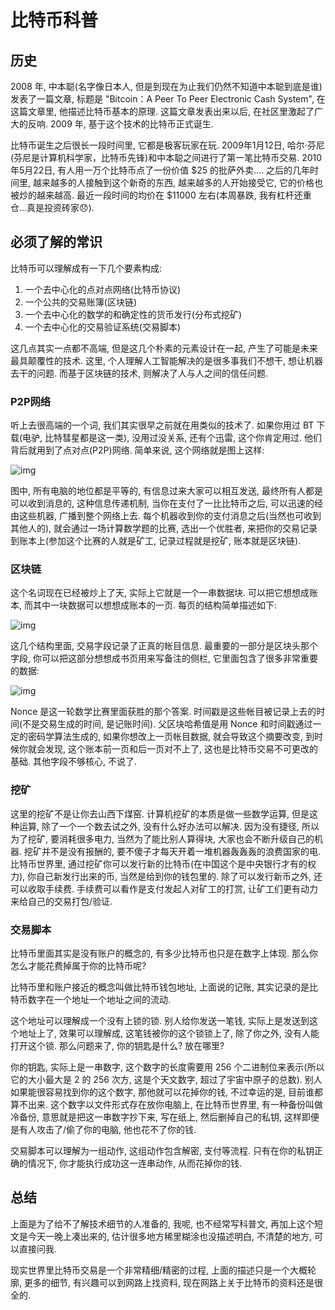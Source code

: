 # 比特币科普

## 历史

2008 年, 中本聪(名字像日本人, 但是到现在为止我们仍然不知道中本聪到底是谁)发表了一篇文章, 标题是 "Bitcoin：A Peer To Peer Electronic Cash System", 在这篇文章里, 他描述比特币基本的原理. 这篇文章发表出来以后, 在社区里激起了广大的反响. 2009 年, 基于这个技术的比特币正式诞生.

比特币诞生之后很长一段时间里, 它都是极客玩家在玩. 2009年1月12日, 哈尔·芬尼(芬尼是计算机科学家，比特币先锋)和中本聪之间进行了第一笔比特币交易. 2010年5月22日, 有人用一万个比特币点了一份价值 $25 的批萨外卖.... 之后的几年时间里, 越来越多的人接触到这个新奇的东西, 越来越多的人开始接受它, 它的价格也被炒的越来越高. 最近一段时间的均价在 $11000 左右(本周暴跌, 我有杠杆还重仓...真是投资砖家:disappointed:).

## 必须了解的常识

比特币可以理解成有一下几个要素构成:

1. 一个去中心化的点对点网络(比特币协议)
2. 一个公共的交易账簿(区块链)
3. 一个去中心化的数学的和确定性的货币发行(分布式挖矿)
4. 一个去中心化的交易验证系统(交易脚本)

这几点其实一点都不高端, 但是这几个朴素的元素设计在一起, 产生了可能是未来最具颠覆性的技术. 这里, 个人理解人工智能解决的是很多事我们不想干, 想让机器去干的问题. 而基于区块链的技术, 则解决了人与人之间的信任问题.

### P2P网络

听上去很高端的一个词, 我们其实很早之前就在用类似的技术了. 如果你用过 BT 下载(电驴, 比特彗星都是这一类), 没用过没关系, 还有个迅雷, 这个你肯定用过. 他们背后就用到了点对点(P2P)网络. 简单来说, 这个网络就是图上这样:

![img](https://upload-images.jianshu.io/upload_images/127313-3c4174ad7cf6edf3.png?imageMogr2/auto-orient/strip%7CimageView2/2/w/585)

图中, 所有电脑的地位都是平等的, 有信息过来大家可以相互发送, 最终所有人都是可以收到消息的, 这种信息传递机制, 当你在支付了一比比特币之后, 可以迅速的经由这些机器, 广播到整个网络上去. 每个机器收到你的支付消息之后(当然也可收到其他人的), 就会通过一场计算数学题的比赛, 选出一个优胜者, 来把你的交易记录到账本上(参加这个比赛的人就是矿工, 记录过程就是挖矿, 账本就是区块链).


### 区块链

这个名词现在已经被炒上了天, 实际上它就是一个一串数据块. 可以把它想想成账本, 而其中一块数据可以想想成账本的一页. 每页的结构简单描述如下:

![img](http://7xl1j2.com1.z0.glb.clouddn.com/block.png)

这几个结构里面, 交易字段记录了正真的帐目信息. 最重要的一部分是区块头那个字段, 你可以把这部分想想成书页用来写备注的侧栏, 它里面包含了很多非常重要的数据:

![img](http://7xl1j2.com1.z0.glb.clouddn.com/block_header.png)

Nonce 是这一轮数学比赛里面获胜的那个答案. 时间戳是这些帐目被记录上去的时间(不是交易生成的时间, 是记账时间). 父区块哈希值是用 Nonce 和时间戳通过一定的密码学算法生成的, 如果你想改上一页帐目数据, 就会导致这个摘要改变, 到时候你就会发现, 这个账本前一页和后一页对不上了, 这也是比特币交易不可更改的基础. 其他字段不够核心, 不说了.


### 挖矿

这里的挖矿不是让你去山西下煤窑. 计算机挖矿的本质是做一些数学运算, 但是这种运算, 除了一个一个数去试之外, 没有什么好办法可以解决. 因为没有捷径, 所以为了挖矿, 要消耗很多电力, 当然为了能比别人算得块, 大家也会不断升级自己的机器. 挖矿并不是没有报酬的, 要不傻子才每天开着一堆机器轰轰轰的浪费国家的电. 比特币世界里, 通过挖矿你可以发行新的比特币(在中国这个是中央银行才有的权力), 你自己新发行出来的币, 当然是给到你的钱包里的. 除了可以发行新币之外, 还可以收取手续费. 手续费可以看作是支付发起人对矿工的打赏, 让矿工们更有动力来给自己的交易打包/验证.


### 交易脚本

比特币里面其实是没有账户的概念的, 有多少比特币也只是在数字上体现. 那么你怎么才能花费掉属于你的比特币呢?

比特币里和账户接近的概念叫做比特币钱包地址, 上面说的记账, 其实记录的是比特币数字在一个地址一个地址之间的流动.

这个地址可以理解成一个没有上锁的锁. 别人给你发送一笔钱, 实际上是发送到这个地址上了, 效果可以理解成, 这笔钱被你的这个锁锁上了, 除了你之外, 没有人能打开这个锁. 那么问题来了, 你的钥匙是什么? 放在哪里?

你的钥匙, 实际上是一串数字, 这个数字的长度需要用 256 个二进制位来表示(所以它的大小最大是 2 的 256 次方, 这是个天文数字, 超过了宇宙中原子的总数). 别人如果能很容易找到你的这个数字, 那他就可以花掉你的钱, 不过幸运的是, 目前谁都算不出来. 这个数字以文件形式存在放你电脑上, 在比特币世界里, 有一种备份叫做冷备份, 意思就是把这一串数字抄下来, 写在纸上, 然后删掉自己的私钥, 这样即便是有人攻击了/偷了你的电脑, 他也花不了你的钱.

交易脚本可以理解为一组动作, 这组动作包含解密, 支付等流程. 只有在你的私钥正确的情况下, 你才能执行成功这一连串动作, 从而花掉你的钱.

## 总结

上面是为了给不了解技术细节的人准备的, 我呢, 也不经常写科普文, 再加上这个短文是今天一晚上凑出来的, 估计很多地方稀里糊涂也没描述明白, 不清楚的地方, 可以直接问我.

现实世界里比特币交易是一个非常精细/精密的过程, 上面的描述只是一个大概轮廓, 更多的细节, 有兴趣可以到网路上找资料, 现在网路上关于比特币的资料还是很全的.

